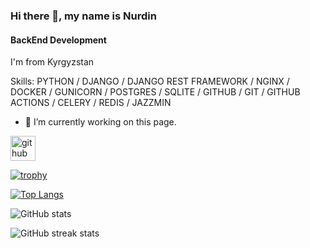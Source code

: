 ### Hi there 👋, my name is Nurdin
#### BackEnd Development
I'm from Kyrgyzstan

Skills: PYTHON / DJANGO / DJANGO REST FRAMEWORK  / NGINX / DOCKER / GUNICORN / POSTGRES / SQLITE / GITHUB / GIT / GITHUB ACTIONS / CELERY / REDIS / JAZZMIN

- 🔭 I’m currently working on this page. 


[<img src='https://cdn.jsdelivr.net/npm/simple-icons@3.0.1/icons/github.svg' alt='github' height='40'>](https://github.com/nurd11n)  

[![trophy](https://github-profile-trophy.vercel.app/?username=nurd11n)](https://github.com/ryo-ma/github-profile-trophy)

[![Top Langs](https://github-readme-stats.vercel.app/api/top-langs/?username=nurd11n)](https://github.com/anuraghazra/github-readme-stats)

![GitHub stats](https://github-readme-stats.vercel.app/api?username=nurd11n&show_icons=true)  

![GitHub streak stats](https://streak-stats.demolab.com/?user=nurd11n)  

